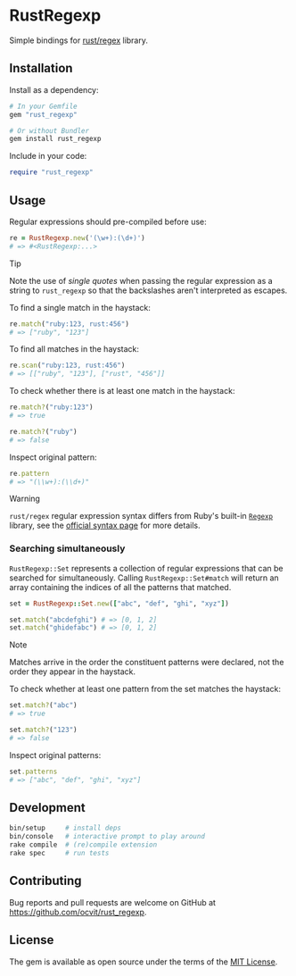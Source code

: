 # RustRegexp

Simple bindings for [rust/regex](https://docs.rs/regex/latest/regex/) library.

## Installation

Install as a dependency:

```ruby
# In your Gemfile
gem "rust_regexp"

# Or without Bundler
gem install rust_regexp
```

Include in your code:

```ruby
require "rust_regexp"
```

## Usage

Regular expressions should pre-compiled before use:

```ruby
re = RustRegexp.new('(\w+):(\d+)')
# => #<RustRegexp:...>
```

> [!TIP]
> Note the use of *single quotes* when passing the regular expression as
> a string to `rust_regexp` so that the backslashes aren't interpreted as escapes.

To find a single match in the haystack:

```ruby
re.match("ruby:123, rust:456")
# => ["ruby", "123"]
```

To find all matches in the haystack:

```ruby
re.scan("ruby:123, rust:456")
# => [["ruby", "123"], ["rust", "456"]]
```

To check whether there is at least one match in the haystack:

```ruby
re.match?("ruby:123")
# => true

re.match?("ruby")
# => false
```

Inspect original pattern:

```ruby
re.pattern
# => "(\\w+):(\\d+)"
```

> [!WARNING]
> `rust/regex` regular expression syntax differs from Ruby's built-in
> [`Regexp`](https://docs.ruby-lang.org/en/3.4/Regexp.html) library, see the
> [official syntax page](https://docs.rs/regex/latest/regex/index.html#syntax) for more
> details.

### Searching simultaneously

`RustRegexp::Set` represents a collection of
regular expressions that can be searched for simultaneously. Calling `RustRegexp::Set#match` will return an array containing the indices of all the patterns that matched.

```ruby
set = RustRegexp::Set.new(["abc", "def", "ghi", "xyz"])

set.match("abcdefghi") # => [0, 1, 2]
set.match("ghidefabc") # => [0, 1, 2]
```

> [!NOTE]
> Matches arrive in the order the constituent patterns were declared,
> not the order they appear in the haystack.

To check whether at least one pattern from the set matches the haystack:

```ruby
set.match?("abc")
# => true

set.match?("123")
# => false
```

Inspect original patterns:

```ruby
set.patterns
# => ["abc", "def", "ghi", "xyz"]
```

## Development

```sh
bin/setup     # install deps
bin/console   # interactive prompt to play around
rake compile  # (re)compile extension
rake spec     # run tests
```

## Contributing

Bug reports and pull requests are welcome on GitHub at https://github.com/ocvit/rust_regexp.

## License

The gem is available as open source under the terms of the [MIT License](https://opensource.org/licenses/MIT).
